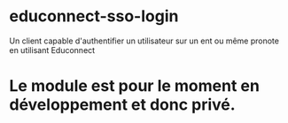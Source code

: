 # educonnect-sso-login
Un client capable d'authentifier un utilisateur sur un ent ou même pronote en utilisant Educonnect


# Le module est pour le moment en développement et donc privé.
